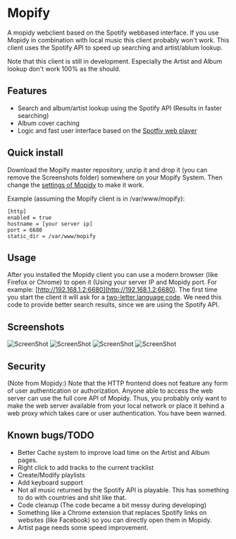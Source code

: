 Mopify
======

A mopidy webclient based on the Spotify webbased interface. If you use Mopidy in combination with local music this client probably won't work.
This client uses the Spotify API to speed up searching and artist/ablum lookup.

Note that this client is still in development. Especially the Artist and Album lookup don't work 100% as the should.

Features
--------
- Search and album/artist lookup using the Spotify API (Results in faster searching)
- Album cover caching
- Logic and fast user interface based on the [Spotfiy web player](http://play.spotify.com)

Quick install
-------------

Download the Mopify master repository, unzip it and drop it (you can remove the Screenshots folder) somewhere on your Mopify System.  Then change the [settings of Mopidy](http://docs.mopidy.com/en/latest/config/) to make it work. 

Example (assuming the Mopify client is in /var/www/mopify):
```code
[http]
enabled = true
hostname = [your server ip]
port = 6680
static_dir = /var/www/mopify
```


Usage
-----

After you installed the Mopidy client you can use a modern browser (like Firefox or Chrome) to open it (Using your server IP and Mopidy port. For example: [http://192.168.1.2:6680](http://192.168.1.2:6680). The first time you start the client it will ask for a [two-letter language code](http://en.wikipedia.org/wiki/ISO_3166-1_alpha-2). We need this code to provide better search results, since we are using the Spotify API.


Screenshots
-----------

![ScreenShot](https://raw.github.com/dirkgroenen/Mopify/master/Screenshots/albumlookup.png) 
![ScreenShot](https://raw.github.com/dirkgroenen/Mopify/master/Screenshots/artistlookup.png)
![ScreenShot](https://raw.github.com/dirkgroenen/Mopify/master/Screenshots/playlists.png) 
![ScreenShot](https://raw.github.com/dirkgroenen/Mopify/master/Screenshots/search.png)


Security
--------

(Note from Mopidy:) Note that the HTTP frontend does not feature any form of user authentication or authorization. Anyone able to access the web server can use the full core API of Mopidy. Thus, you probably only want to make the web server available from your local network or place it behind a web proxy which takes care or user authentication. You have been warned.

Known bugs/TODO
---------------

- Better Cache system to improve load time on the Artist and Album pages.
- Right click to add tracks to the current tracklist
- Create/Modify playlists
- Add keyboard support
- Not all music returned by the Spotify API is playable. This has something to do with countries and shit like that.
- Code cleanup (The code became a bit messy during developing)
- Something like a Chrome extension that replaces Spotify links on websites (like Facebook) so you can directly open them in Mopidy.
- Artist page needs some speed improvement.
